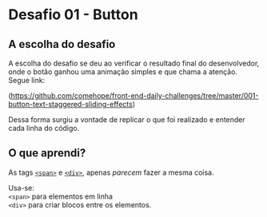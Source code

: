 # Desafio 01 - Button

## A escolha do desafio

A escolha do desafio se deu ao verificar o resultado final do desenvolvedor, onde o botão ganhou uma animação simples e que chama a atenção. Segue link:

(https://github.com/comehope/front-end-daily-challenges/tree/master/001-button-text-staggered-sliding-effects)

Dessa forma surgiu a vontade de replicar o que foi realizado e entender cada linha do código.

## O que aprendi?



As tags [```<span>```](https://developer.mozilla.org/pt-BR/docs/Web/HTML/Element/span) e [```<div>```](https://developer.mozilla.org/pt-BR/docs/Web/HTML/Element/div), apenas *parecem* fazer a mesma coisa. 

Usa-se: <br>
 ```<span>``` para elementos em linha<br>
 ```<div>``` para criar blocos entre os elementos. 
 